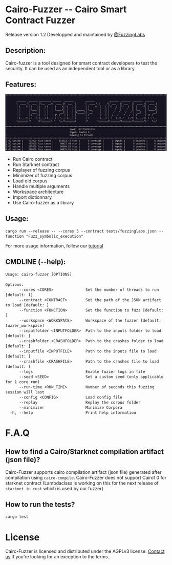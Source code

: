 # Cairo-Fuzzer -- Cairo Smart Contract Fuzzer

Release version 1.2
Developped and maintained by [@FuzzingLabs](https://github.com/FuzzingLabs)

## Description:

Cairo-fuzzer is a tool designed for smart contract developers to test the security. It can be used as an independent tool or as a library.

## Features:

<p align="center">
	<img src="cairo-fuzzer.png"/>
</p>

- Run Cairo contract
- Run Starknet contract
- Replayer of fuzzing corpus
- Minimizer of fuzzing corpus
- Load old corpus
- Handle multiple arguments
- Workspace architecture
- Import dictionnary
- Use Cairo-fuzzer as a library


## Usage:
```
cargo run --release -- --cores 3 --contract tests/fuzzinglabs.json --function "Fuzz_symbolic_execution"
```

For more usage information, follow our [tutorial](docs/TUTO101.md)

## CMDLINE (--help):

```
Usage: cairo-fuzzer [OPTIONS]

Options:
      --cores <CORES>              Set the number of threads to run [default: 1]
      --contract <CONTRACT>        Set the path of the JSON artifact to load [default: ]
      --function <FUNCTION>        Set the function to fuzz [default: ]
      --workspace <WORKSPACE>      Workspace of the fuzzer [default: fuzzer_workspace]
      --inputfolder <INPUTFOLDER>  Path to the inputs folder to load [default: ]
      --crashfolder <CRASHFOLDER>  Path to the crashes folder to load [default: ]
      --inputfile <INPUTFILE>      Path to the inputs file to load [default: ]
      --crashfile <CRASHFILE>      Path to the crashes file to load [default: ]
      --logs                       Enable fuzzer logs in file
      --seed <SEED>                Set a custom seed (only applicable for 1 core run)
      --run-time <RUN_TIME>        Number of seconds this fuzzing session will last
      --config <CONFIG>            Load config file
      --replay                     Replay the corpus folder
      --minimizer                  Minimize Corpora
  -h, --help                       Print help information
```

# F.A.Q

## How to find a Cairo/Starknet compilation artifact (json file)?

Cairo-Fuzzer supports cairo compilation artifact (json file) generated after compilation using `cairo-compile`.
Cairo-Fuzzer does not support Cairo1.0 for starknet contract (Lambdaclass is working on this for the next release of `starknet_in_rust` which is used by our fuzzer)

## How to run the tests?

```
cargo test
```

# License

Cairo-Fuzzer is licensed and distributed under the AGPLv3 license. [Contact us](mailto:contact@fuzzinglabs.com) if you're looking for an exception to the terms.